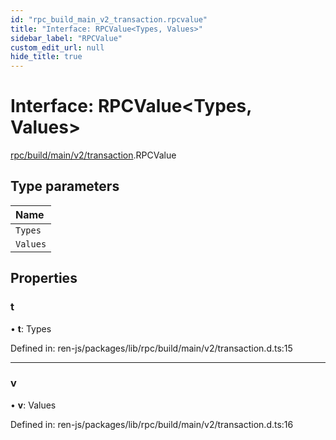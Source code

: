 ```yaml
---
id: "rpc_build_main_v2_transaction.rpcvalue"
title: "Interface: RPCValue<Types, Values>"
sidebar_label: "RPCValue"
custom_edit_url: null
hide_title: true
---
```


# Interface: RPCValue<Types, Values\>

[rpc/build/main/v2/transaction](../modules/rpc_build_main_v2_transaction.md).RPCValue

## Type parameters

Name |
:------ |
`Types` |
`Values` |

## Properties

### t

• **t**: Types

Defined in: ren-js/packages/lib/rpc/build/main/v2/transaction.d.ts:15

___

### v

• **v**: Values

Defined in: ren-js/packages/lib/rpc/build/main/v2/transaction.d.ts:16
